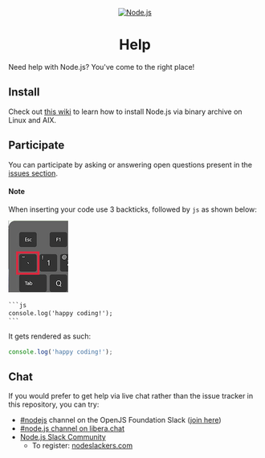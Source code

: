 <p align="center">
  <a href="https://nodejs.org/">
    <img
      alt="Node.js"
      src="https://nodejs.org/static/images/logo-light.svg"
      width="400"
    />
  </a>
  <h1 align="center">Help</h1>
</p>

Need help with Node.js? You've come to the right place!

## Install

Check out [this wiki](https://github.com/nodejs/help/wiki/Installation)
to learn how to install Node.js via binary archive on Linux and AIX.

## Participate

You can participate by asking or answering open questions present
in the [issues section](https://github.com/nodejs/help/issues).

#### Note

When inserting your code use 3 backticks, followed by `js` as shown below:

![node-js](assets/backtick.png)

````
```js
console.log('happy coding!');
```
````

It gets rendered as such:
```js
console.log('happy coding!');
```

## Chat

If you would prefer to get help via live chat rather than the issue tracker
in this repository, you can try:

* [#nodejs](https://openjs-foundation.slack.com/archives/CK9Q4MB53) channel on the OpenJS Foundation Slack ([join here](https://slack-invite.openjsf.org/))
* [#node.js channel on libera.chat](https://web.libera.chat?channels=node.js&uio=d4)
* [Node.js Slack Community](https://node-js.slack.com/)
  * To register: [nodeslackers.com](https://www.nodeslackers.com/)
